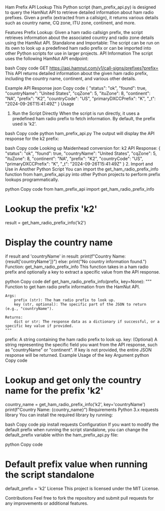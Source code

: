 Ham Prefix API Lookup
This Python script (ham_prefix_api.py) is designed to query the HamNut API to retrieve detailed information about ham radio prefixes. Given a prefix (extracted from a callsign), it returns various details such as country name, CQ zone, ITU zone, continent, and more.

Features
Prefix Lookup: Given a ham radio callsign prefix, the script retrieves information about the associated country and radio zone details using the HamNut API.
Standalone and Importable: The script can be run on its own to look up a predefined ham radio prefix or can be imported into other Python scripts for use in larger projects.
API Information
The script uses the following HamNut API endpoint:

bash
Copy code
GET https://api.hamnut.com/v1/call-signs/prefixes?prefix=<PREFIX>
This API returns detailed information about the given ham radio prefix, including the country name, continent, and various other details.

Example API Response
json
Copy code
{
  "status": "ok",
  "found": true,
  "countryName": "United States",
  "cqZone": 5,
  "ituZone": 8,
  "continent": "NA",
  "prefix": "K2",
  "countryCode": "US",
  "primaryDXCCPrefix": "K",
  "_t": "2024-09-26T15:41:49Z"
}
Usage
1. Run the Script Directly
When the script is run directly, it uses a predefined ham radio prefix to fetch information. By default, the prefix used is 'k2'.

bash
Copy code
python ham_prefix_api.py
The output will display the API response for the k2 prefix:

bash
Copy code
Looking up Maidenhead conversion for: k2
API Response:
{
  "status": "ok",
  "found": true,
  "countryName": "United States",
  "cqZone": 5,
  "ituZone": 8,
  "continent": "NA",
  "prefix": "K2",
  "countryCode": "US",
  "primaryDXCCPrefix": "K",
  "_t": "2024-09-26T15:41:49Z"
}
2. Import and Use in Another Python Script
You can import the get_ham_radio_prefix_info function from ham_prefix_api.py into other Python projects to perform prefix lookups programmatically.

python
Copy code
from ham_prefix_api import get_ham_radio_prefix_info

# Lookup the prefix 'k2'
result = get_ham_radio_prefix_info('k2')

# Display the country name
if result and 'countryName' in result:
    print(f"Country Name: {result['countryName']}")
else:
    print("No country information found.")
Function: get_ham_radio_prefix_info
This function takes in a ham radio prefix and optionally a key to extract a specific value from the API response.

python
Copy code
def get_ham_radio_prefix_info(prefix, key=None):
    """
    Function to get ham radio prefix information from the HamNut API.
    
    Args:
        prefix (str): The ham radio prefix to look up.
        key (str, optional): The specific part of the JSON to return (e.g., "countryName").
        
    Returns:
        dict or str: The response data as a dictionary if successful, or a specific key value if provided.
    """
prefix: A string containing the ham radio prefix to look up.
key: (Optional) A string representing the specific field you want from the API response, such as "countryName" or "continent". If key is not provided, the entire JSON response will be returned.
Example Usage of the key Argument
python
Copy code
# Lookup and get only the country name for the prefix 'k2'
country_name = get_ham_radio_prefix_info('k2', key='countryName')
print(f"Country Name: {country_name}")
Requirements
Python 3.x
requests library
You can install the required library by running:

bash
Copy code
pip install requests
Configuration
If you want to modify the default prefix when running the script standalone, you can change the default_prefix variable within the ham_prefix_api.py file:

python
Copy code
# Default prefix value when running the script standalone
default_prefix = 'k2'
License
This project is licensed under the MIT License.

Contributions
Feel free to fork the repository and submit pull requests for any improvements or additional features.

